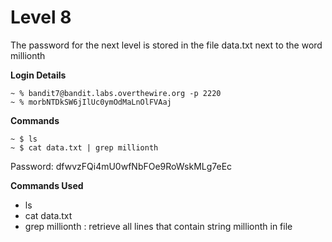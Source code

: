 # Level 8

The password for the next level is stored in the file data.txt next to the word millionth

**Login Details**
```
~ % bandit7@bandit.labs.overthewire.org -p 2220
~ % morbNTDkSW6jIlUc0ymOdMaLnOlFVAaj
```

**Commands**
```
~ $ ls
~ $ cat data.txt | grep millionth
```
Password: dfwvzFQi4mU0wfNbFOe9RoWskMLg7eEc

**Commands Used**
- ls
- cat data.txt
- grep millionth : retrieve all lines that contain string millionth in file
